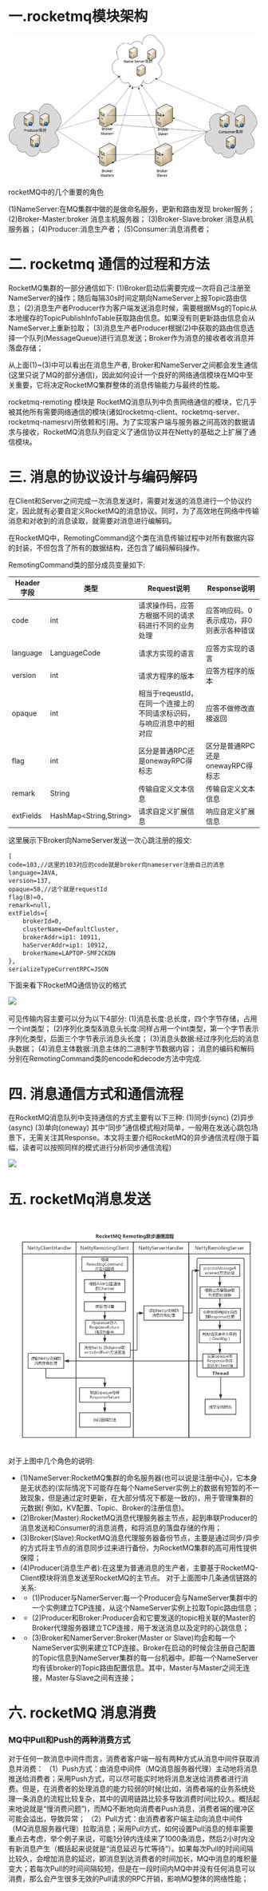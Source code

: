 # 一.rocketmq模块架构

![](blogimg/rocket/1.webp)

rocketMQ中的几个重要的角色

(1)NameServer:在MQ集群中做的是做命名服务，更新和路由发现 broker服务；
(2)Broker-Master:broker 消息主机服务器；
(3)Broker-Slave:broker 消息从机服务器；
(4)Producer:消息生产者；
(5)Consumer:消息消费者；

#  二. rocketmq 通信的过程和方法

RocketMQ集群的一部分通信如下:
 (1)Broker启动后需要完成一次将自己注册至NameServer的操作；随后每隔30s时间定期向NameServer上报Topic路由信息；
 (2)消息生产者Producer作为客户端发送消息时候，需要根据Msg的Topic从本地缓存的TopicPublishInfoTable获取路由信息。如果没有则更新路由信息会从NameServer上重新拉取；
 (3)消息生产者Producer根据(2)中获取的路由信息选择一个队列(MessageQueue)进行消息发送；Broker作为消息的接收者收消息并落盘存储；

从上面(1)~(3)中可以看出在消息生产者, Broker和NameServer之间都会发生通信(这里只说了MQ的部分通信)，因此如何设计一个良好的网络通信模块在MQ中至关重要，它将决定RocketMQ集群整体的消息传输能力与最终的性能。

rocketmq-remoting 模块是 RocketMQ消息队列中负责网络通信的模块，它几乎被其他所有需要网络通信的模块(诸如rocketmq-client、rocketmq-server、rocketmq-namesrv)所依赖和引用。为了实现客户端与服务器之间高效的数据请求与接收，RocketMQ消息队列自定义了通信协议并在Netty的基础之上扩展了通信模块。

# 三. 消息的协议设计与编码解码

在Client和Server之间完成一次消息发送时，需要对发送的消息进行一个协议约定，因此就有必要自定义RocketMQ的消息协议。同时，为了高效地在网络中传输消息和对收到的消息读取，就需要对消息进行编解码。

在RocketMQ中，RemotingCommand这个类在消息传输过程中对所有数据内容的封装，不但包含了所有的数据结构，还包含了编码解码操作。

RemotingCommand类的部分成员变量如下:

|Header字段|类型|Request说明|Response说明|
|-|-|-|-|
|code|int|请求操作码，应答方根据不同的请求码进行不同的业务处理|应答响应码。0表示成功，非0则表示各种错误|
|language|LanguageCode|请求方实现的语言|应答方实现的语言|
|version|int|请求方程序的版本|应答方程序的版本|
|opaque|int|相当于reqeustId，在同一个连接上的不同请求标识码，与响应消息中的相对应|应答不做修改直接返回|
|flag|int|区分是普通RPC还是onewayRPC得标志|区分是普通RPC还是onewayRPC得标志|
|remark|String|传输自定义文本信息|传输自定义文本信息|
|extFields|HashMap<String,String>|请求自定义扩展信息|响应自定义扩展信息|

这里展示下Broker向NameServer发送一次心跳注册的报文:

```
[
code=103,//这里的103对应的code就是broker向nameserver注册自己的消息
language=JAVA,
version=137,
opaque=58,//这个就是requestId
flag(B)=0,
remark=null,
extFields={
    brokerId=0,
    clusterName=DefaultCluster,
    brokerAddr=ip1: 10911,
    haServerAddr=ip1: 10912,
    brokerName=LAPTOP-SMF2CKDN
},
serializeTypeCurrentRPC=JSON
```

下面来看下RocketMQ通信协议的格式

![](blogimg/rocketmq/2.png)

 可见传输内容主要可以分为以下4部分:
 (1)消息长度:总长度，四个字节存储，占用一个int类型；
 (2)序列化类型&消息头长度:同样占用一个int类型，第一个字节表示序列化类型，后面三个字节表示消息头长度；
 (3)消息头数据:经过序列化后的消息头数据；
 (4)消息主体数据:消息主体的二进制字节数据内容；
 消息的编码和解码分别在RemotingCommand类的encode和decode方法中完成.

# 四. 消息通信方式和通信流程

在RocketMQ消息队列中支持通信的方式主要有以下三种:
 (1)同步(sync)
 (2)异步(async)
 (3)单向(oneway)
 其中“同步”通信模式相对简单，一般用在发送心跳包场景下，无需关注其Response。本文将主要介绍RocketMQ的异步通信流程(限于篇幅，读者可以按照同样的模式进行分析同步通信流程)

 ![](blogimg/rocketmq/3.png)

# 五. rocketMq消息发送

![rocketMq 网络通信架构图](blogimg/rocket/4.png)

对于上图中几个角色的说明:
- (1)NameServer:RocketMQ集群的命名服务器(也可以说是注册中心)，它本身是无状态的(实际情况下可能存在每个NameServer实例上的数据有短暂的不一致现象，但是通过定时更新，在大部分情况下都是一致的)，用于管理集群的元数据( 例如，KV配置、Topic、Broker的注册信息)。
- (2)Broker(Master):RocketMQ消息代理服务器主节点，起到串联Producer的消息发送和Consumer的消息消费，和将消息的落盘存储的作用；
- (3)Broker(Slave):RocketMQ消息代理服务器备份节点，主要是通过同步/异步的方式将主节点的消息同步过来进行备份，为RocketMQ集群的高可用性提供保障；
- (4)Producer(消息生产者):在这里为普通消息的生产者，主要基于RocketMQ-Client模块将消息发送至RocketMQ的主节点。
 对于上面图中几条通信链路的关系:
- - (1)Producer与NamerServer:每一个Producer会与NameServer集群中的一个实例建立TCP连接，从这个NameServer实例上拉取Topic路由信息；
- - (2)Producer和Broker:Producer会和它要发送的topic相关联的Master的Broker代理服务器建立TCP连接，用于发送消息以及定时的心跳信息；
- - (3)Broker和NamerServer:Broker(Master or Slave)均会和每一个NameServer实例来建立TCP连接。Broker在启动的时候会注册自己配置的Topic信息到NameServer集群的每一台机器中。即每一个NameServer均有该broker的Topic路由配置信息。其中，Master与Master之间无连接，Master与Slave之间有连接；

# 六. rocketMQ  消息消费

### MQ中Pull和Push的两种消费方式

对于任何一款消息中间件而言，消费者客户端一般有两种方式从消息中间件获取消息并消费：
（1）Push方式：由消息中间件（MQ消息服务器代理）主动地将消息推送给消费者；采用Push方式，可以尽可能实时地将消息发送给消费者进行消费。但是，在消费者的处理消息的能力较弱的时候(比如，消费者端的业务系统处理一条消息的流程比较复杂，其中的调用链路比较多导致消费时间比较久。概括起来地说就是“慢消费问题”)，而MQ不断地向消费者Push消息，消费者端的缓冲区可能会溢出，导致异常；
（2）Pull方式：由消费者客户端主动向消息中间件（MQ消息服务器代理）拉取消息；采用Pull方式，如何设置Pull消息的频率需要重点去考虑，举个例子来说，可能1分钟内连续来了1000条消息，然后2小时内没有新消息产生（概括起来说就是“消息延迟与忙等待”）。如果每次Pull的时间间隔比较久，会增加消息的延迟，即消息到达消费者的时间加长，MQ中消息的堆积量变大；若每次Pull的时间间隔较短，但是在一段时间内MQ中并没有任何消息可以消费，那么会产生很多无效的Pull请求的RPC开销，影响MQ整体的网络性能；




